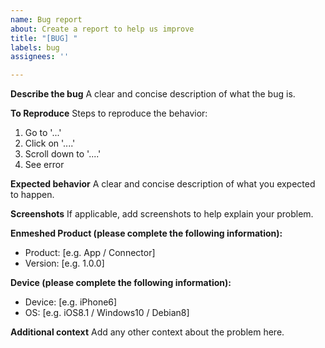 ```yaml
---
name: Bug report
about: Create a report to help us improve
title: "[BUG] "
labels: bug
assignees: ''

---
```


**Describe the bug**
A clear and concise description of what the bug is.

**To Reproduce**
Steps to reproduce the behavior:
1. Go to '...'
2. Click on '....'
3. Scroll down to '....'
4. See error

**Expected behavior**
A clear and concise description of what you expected to happen.

**Screenshots**
If applicable, add screenshots to help explain your problem.

**Enmeshed Product (please complete the following information):**
 - Product: [e.g. App / Connector]
 - Version: [e.g. 1.0.0]

**Device (please complete the following information):**
 - Device: [e.g. iPhone6]
 - OS: [e.g. iOS8.1 / Windows10 / Debian8]

**Additional context**
Add any other context about the problem here.
